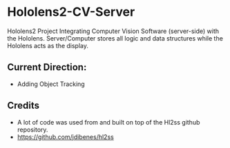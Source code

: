 # Hololens2-CV-Server
Hololens2 Project Integrating Computer Vision Software (server-side) with the Hololens.
Server/Computer stores all logic and data structures while the Hololens acts as the display.

## Current Direction:
- Adding Object Tracking


## Credits
- A lot of code was used from and built on top of the Hl2ss github repository. 
- https://github.com/jdibenes/hl2ss
